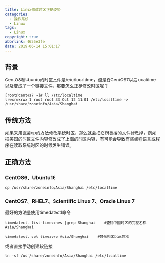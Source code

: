 ```yaml
---
title: Linux修改时区正确姿势
categories:
  - 操作系统
  - Linux
tags:
  - Linux
copyright: true
abbrlink: 4655e3fe
date: 2019-06-14 15:01:17
---
```


## 背景

CentOS和Ubuntu的时区文件是/etc/localtime，但是在CentOS7以后localtime以及变成了一个链接文件，那要怎么正确修改时区呢？

```shell
[root@centos7 ~]# ll /etc/localtime 
lrwxrwxrwx 1 root root 33 Oct 12 11:01 /etc/localtime -> /usr/share/zoneinfo/Asia/Shanghai
```

<!--more-->

## 传统方法

如果采用直接cp的方法修改系统时区，那么就会把它所链接的文件修改掉，例如把美国的时区文件内容修改成了上海的时区内容，有可能会导致有些编程语言或程序在读取系统时区的时候发生错误。

## 正确方法

### CentOS6、Ubuntu16

```shell
cp /usr/share/zoneinfo/Asia/Shanghai /etc/localtime
```

### CentOS7、RHEL7、Scientific Linux 7、Oracle Linux 7

最好的方法是使用timedatectl命令

```shell
timedatectl list-timezones |grep Shanghai    #查找中国时区的完整名称
Asia/Shanghai

timedatectl set-timezone Asia/Shanghai    #其他时区以此类推
```

或者直接手动创建软链接

```shell
ln -sf /usr/share/zoneinfo/Asia/Shanghai /etc/localtime
```

